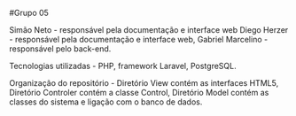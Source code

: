 #Grupo 05

Simão Neto - responsável pela documentação e interface web
Diego Herzer - responsável pela documentação e interface web,
Gabriel Marcelino - responsável pelo back-end.

Tecnologias utilizadas - PHP, framework Laravel, PostgreSQL.

Organização do repositório - Diretório View contém as interfaces HTML5, Diretório Controler contém a classe Control, Diretório Model contém as classes do sistema e ligação com o banco de dados.


